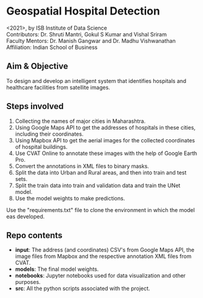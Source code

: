 # Geospatial Hospital Detection

<2021>, by ISB Institute of Data Science    
Contributors: Dr. Shruti Mantri, Gokul S Kumar and Vishal Sriram     
Faculty Mentors: Dr. Manish Gangwar and Dr. Madhu Vishwanathan    
Affiliation: Indian School of Business   

## Aim & Objective
To design and develop an intelligent system that identifies hospitals and healthcare facilities from satellite images.

## Steps involved
1. Collecting the names of major cities in Maharashtra.
2. Using Google Maps API to get the addresses of hospitals in these cities, including their coordinates.
3. Using Mapbox API to get the aerial images for the collected coordinates of hospital buildings.
4. Use CVAT Online to annotate these images with the help of Google Earth Pro.
5. Convert the annotations in XML files to binary masks.
6. Split the data into Urban and Rural areas, and then into train and test sets.
7. Split the train data into train and validation data and train the UNet model.
8. Use the model weights to make predictions.

Use the "requirements.txt" file to clone the environment in which the model eas developed.

## Repo contents
- **input**: The address (and coordinates) CSV's from Google Maps API, the image files from Mapbox and the respective annotation XML files from CVAT.
- **models**: The final model weights.
- **notebooks**: Jupyter notebooks used for data visualization and other purposes.
- **src**: All the python scripts associated with the project.


